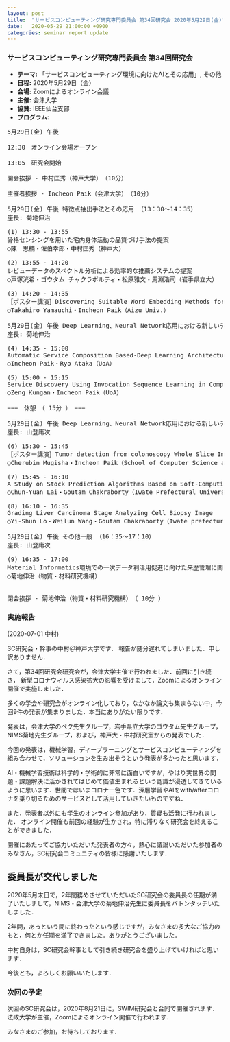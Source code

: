 ```yaml
---
layout: post
title:  "サービスコンピューティング研究専門委員会 第34回研究会 2020年5月29日(金)"
date:   2020-05-29 21:00:00 +0900
categories: seminar report update
---
```


### サービスコンピューティング研究専門委員会 第34回研究会
- __テーマ:__  「サービスコンピューティング環境に向けたAIとその応用」, その他
- __日程:__ 2020年5月29日（金）
- __会場:__ Zoomによるオンライン会議
- __主催:__  会津大学
- __協賛:__  IEEE仙台支部
- __プログラム:__

<pre>
5月29日(金) 午後

12:30　オンライン会場オープン

13:05　研究会開始

開会挨拶 - 中村匡秀（神戸大学）　（10分）　

主催者挨拶 - Incheon Paik（会津大学）　（10分）

5月29日(金) 午後 特徴点抽出手法とその応用 （13：30～14：35）
座長: 菊地伸治

(1) 13:30 - 13:55
骨格センシングを用いた宅内身体活動の品質づけ手法の提案
○陳　思楠・佐伯幸郎・中村匡秀（神戸大）

(2) 13:55 - 14:20
レビューデータのスペクトル分析による効率的な推薦システムの提案
○戸塚洸希・ゴウタム チャクラボルティ・松原雅文・馬淵浩司（岩手県立大）

(3) 14:20 - 14:35
［ポスター講演］Discovering Suitable Word Embedding Methods for Sentiment Classification on Noisy Twitter Data
○Takahiro Yamauchi・Incheon Paik（Aizu Univ.）

5月29日(金) 午後 Deep Learning、Neural Network応用における新しいテクニック(1) （14：35～15：30）
座長: 菊地伸治

(4) 14:35 - 15:00
Automatic Service Composition Based-Deep Learning Architecture Generation Service
○Incheon Paik・Ryo Ataka（UoA）

(5) 15:00 - 15:15
Service Discovery Using Invocation Sequence Learning in Composition with Neural Language Networks
○Zeng Kungan・Incheon Paik（UoA）

−−−　休憩　（ 15分 ）　−−−

5月29日(金) 午後 Deep Learning、Neural Network応用における新しいテクニック(2) （15：30～16：35）
座長: 山登庸次

(6) 15:30 - 15:45
［ポスター講演］Tumor detection from colonoscopy Whole Slice Images By Deep Learning
○Cherubin Mugisha・Incheon Paik（School of Computer Science and Engineering）

(7) 15:45 - 16:10
A Study on Stock Prediction Algorithms Based on Soft-Computing Techniques
○Chun-Yuan Lai・Goutam Chakraborty（Iwate Prefectural University）・Rung-Ching Chen（Chaoyang University）・Masafumi Matsuhara（Iwate Prefectural University）

(8) 16:10 - 16:35
Grading Liver Carcinoma Stage Analyzing Cell Biopsy Image
○Yi-Shun Lo・Weilun Wang・Goutam Chakraborty（Iwate prefectural university）・Shao-Kuo Tai（CYUT）・MatsuHara Masafumi（Iwate prefectural university）

5月29日(金) 午後 その他一般 （16：35～17：10）
座長: 山登庸次

(9) 16:35 - 17:00
Material Informatics環境での一次データ利活用促進に向けた来歴管理に関するサーベイ概説
○菊地伸治（物質・材料研究機構）


閉会挨拶 - 菊地伸治（物質・材料研究機構）　（ 10分 ）　
</pre>

### 実施報告

(2020-07-01 中村)

SC研究会・幹事の中村＠神戸大学です．
報告が随分遅れてしまいました．申し訳ありません．

さて，第34回研究会研究会が，会津大学主催で行われました．前回に引き続き，
新型コロナウィルス感染拡大の影響を受けまして，Zoomによるオンライン開催で実施しました．

多くの学会や研究会がオンライン化しており，なかなか論文も集まらない中，今回9件の発表が集まりました．本当にありがたい限りです．

発表は，会津大学のペク先生グループ，岩手県立大学のゴウタム先生グループ，NIMS菊地先生グループ，および，神戸大・中村研究室からの発表でした．

今回の発表は，機械学習，ディープラーニングとサービスコンピューティングを組み合わせて，ソリューションを生み出そうという発表が多かったと思います．

AI・機械学習技術は科学的・学術的に非常に面白いですが，やはり実世界の問題・課題解決に活かされてはじめて価値生まれるという認識が浸透してきているように思います．世間ではいまコロナ一色です．深層学習やAIをwith/afterコロナを乗り切るためのサービスとして活用していきたいものですね．

また，発表者以外にも学生のオンライン参加があり，質疑も活発に行われました．
オンライン開催も前回の経験が生かされ，特に滞りなく研究会を終えることができました．

開催にあたってご協力いただいた発表者の方々，熱心に議論いただいた参加者のみなさん，SC研究会コミュニティの皆様に感謝いたします．

## 委員長が交代しました

2020年5月末日で，2年間務めさせていただいたSC研究会の委員長の任期が満了いたしまして，NIMS・会津大学の菊地伸治先生に委員長をバトンタッチいたしました．

2年間，あっという間に終わったという感じですが，みなさまの多大なご協力のもと，何とか任期を満了できました．ありがとうございました．

中村自身は，SC研究会幹事として引き続き研究会を盛り上げていければと思います．

今後とも，よろしくお願いいたします．


### 次回の予定

次回のSC研究会は，2020年8月21日に，SWIM研究会と合同で開催されます．
法政大学が主催，Zoomによるオンライン開催で行われます．

みなさまのご参加，お待ちしております．



